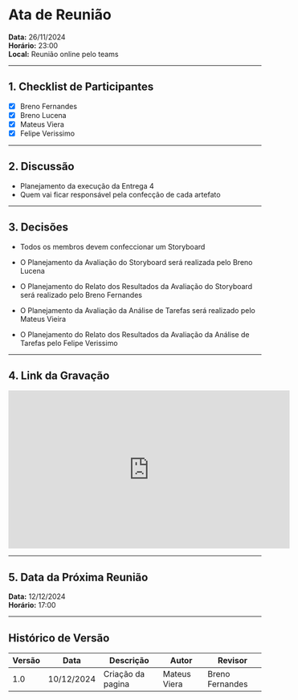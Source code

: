 # Ata de Reunião

**Data:** 26/11/2024  
**Horário:** 23:00  
**Local:** Reunião online pelo teams

---

## 1. Checklist de Participantes

- [x] Breno Fernandes
- [x] Breno Lucena
- [x] Mateus Viera
- [x] Felipe Verissimo

---

## 2. Discussão

- Planejamento da execução da Entrega 4
- Quem vai ficar responsável pela confecção de cada artefato

---

## 3. Decisões

- Todos os membros devem confeccionar um Storyboard
- O Planejamento da Avaliação do Storyboard será realizada pelo Breno Lucena

- O Planejamento do Relato dos Resultados da Avaliação do Storyboard será realizado pelo Breno Fernandes

- O Planejamento da Avaliação da Análise de Tarefas será realizado pelo Mateus Vieira

- O Planejamento do Relato dos Resultados da Avaliação da Análise de Tarefas pelo Felipe Verissimo

---

## 4. Link da Gravação

<iframe width="560" height="315" src="https://www.youtube.com/embed/Ao4h1kjnobc" frameborder="0" allowfullscreen></iframe>

---

## 5. Data da Próxima Reunião

**Data:** 12/12/2024  
**Horário:** 17:00

---

## Histórico de Versão

| Versão | Data       | Descrição         | Autor        | Revisor         |
| ------ | ---------- | ----------------- | ------------ | --------------- |
| 1.0    | 10/12/2024 | Criação da pagina | Mateus Viera | Breno Fernandes |

